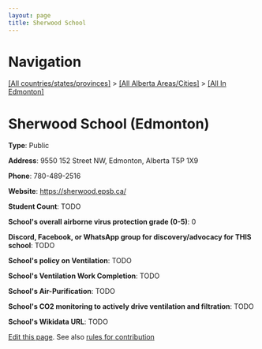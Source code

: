 ```yaml
---
layout: page
title: Sherwood School
---
```

# Navigation

[[All countries/states/provinces]](../../..) > [[All Alberta Areas/Cities]](../..) > [[All In Edmonton]](..)

# Sherwood School (Edmonton)

**Type**: Public

**Address**: 9550 152 Street NW, Edmonton, Alberta T5P 1X9

**Phone**: 780-489-2516

**Website**: <https://sherwood.epsb.ca/>

**Student Count**: TODO

**School's overall airborne virus protection grade (0-5)**: 0

**Discord, Facebook, or WhatsApp group for discovery/advocacy for THIS school**: TODO

**School's policy on Ventilation**: TODO

**School's Ventilation Work Completion**: TODO

**School's Air-Purification**: TODO

**School's CO2 monitoring to actively drive ventilation and filtration**: TODO

**School's Wikidata URL**: TODO


[Edit this page](https://github.com/ventilate-schools/AB/edit/main/./Edmonton/Sherwood_School.md). See also [rules for contribution](../../../contribution-rules/)
